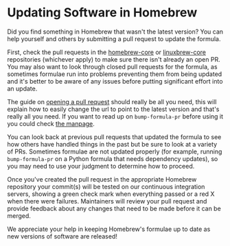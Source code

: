# Updating Software in Homebrew

Did you find something in Homebrew that wasn't the latest version? You can help yourself and others by submitting a pull request to update the formula.

First, check the pull requests in the [homebrew-core](https://github.com/Homebrew/homebrew-core/pulls) or [linuxbrew-core](https://github.com/Homebrew/linuxbrew-core/pulls) repositories (whichever apply) to make sure there isn't already an open PR. You may also want to look through closed pull requests for the formula, as sometimes formulae run into problems preventing them from being updated and it's better to be aware of any issues before putting significant effort into an update.

The guide on [opening a pull request](How-To-Open-a-Homebrew-Pull-Request.md#submit-a-new-version-of-an-existing-formula) should really be all you need, this will explain how to easily change the url to point to the latest version and that's really all you need. If you want to read up on `bump-formula-pr` before using it you could check [the manpage](Manpage.md#bump-formula-pr-options-formula).

You can look back at previous pull requests that updated the formula to see how others have handled things in the past but be sure to look at a variety of PRs. Sometimes formulae are not updated properly (for example, running `bump-formula-pr` on a Python formula that needs dependency updates), so you may need to use your judgment to determine how to proceed.

Once you've created the pull request in the appropriate Homebrew repository your commit(s) will be tested on our continuous integration servers, showing a green check mark when everything passed or a red X when there were failures. Maintainers will review your pull request and provide feedback about any changes that need to be made before it can be merged.

We appreciate your help in keeping Homebrew's formulae up to date as new versions of software are released!
